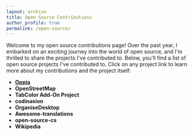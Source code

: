 ```yaml
---
layout: archive
title: Open Source Contributions
author_profile: true
permalink: /open-source/
---
```


Welcome to my open source contributions page! Over the past year, I embarked on an exciting journey into the world of open source, and I'm thrilled to share the projects I've contributed to. Below, you'll find a list of open source projects I've contributed to. Click on any project link to learn more about my contributions and the project itself: 

- [**Oppia** ](contributions_pages/oppia)
- **OpenStreetMap**
- **TabColor Add-On Project**
- **codinasion**
- **OrganiseDesktop**
- **Awesome-translations**
- **open-source-cs**
- **Wikipedia**

